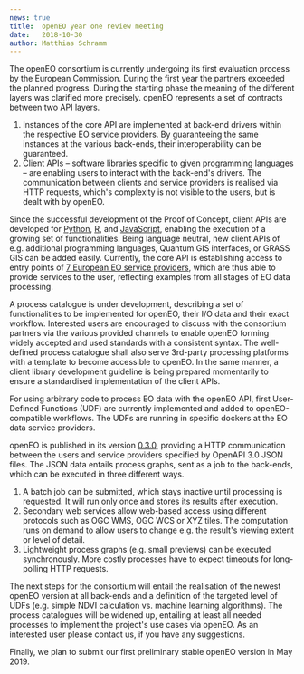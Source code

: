 ```yaml
---
news: true
title:  openEO year one review meeting
date:   2018-10-30
author: Matthias Schramm
---
```


The openEO consortium is currently undergoing its first evaluation process by the European Commission. During the first year the partners exceeded the planned progress. During the starting phase the meaning of the different layers was clarified more precisely. openEO represents a set of contracts between two API layers.

1. Instances of the core API are implemented at back-end drivers within the respective EO service providers. By guaranteeing the same instances at the various back-ends, their interoperability can be guaranteed.
2. Client APIs – software libraries specific to given programming languages – are enabling users to interact with the back-end's drivers.
The communication between clients and service providers is realised via HTTP requests, which's complexity is not visible to the users, but is dealt with by openEO.

Since the successful development of the Proof of Concept, client APIs are developed for [Python](https://github.com/Open-EO/openeo-python-client), [R](https://github.com/Open-EO/openeo-r-client), and [JavaScript](https://github.com/Open-EO/openeo-js-client), enabling the execution of a growing set of functionalities. Being language neutral, new client APIs of e.g. additional programming languages, Quantum GIS interfaces, or GRASS GIS can be added easily. Currently, the core API is establishing access to entry points of [7 European EO service providers](/software.md/#back-ends), which are thus able to provide services to the user, reflecting examples from all stages of EO data processing.

A process catalogue is under development, describing a set of functionalities to be implemented for openEO, their I/O data and their exact workflow. Interested users are encouraged to discuss with the consortium partners via the various provided channels to enable openEO forming widely accepted and used standards with a consistent syntax. The well-defined process catalogue shall also serve 3rd-party processing platforms with a template to become accessible to openEO. In the same manner, a client library development guideline is being prepared momentarily to ensure a standardised implementation of the client APIs.

For using arbitrary code to process EO data with the openEO API, first User-Defined Functions (UDF) are currently implemented and added to openEO-compatible workflows. The UDFs are running in specific dockers at the EO data service providers.

openEO is published in its version [0.3.0](https://api.openeo.org/0.3.0), providing a HTTP communication between the users and service providers specified by OpenAPI 3.0 JSON files. The JSON data entails process graphs, sent as a job to the back-ends, which can be executed in three different ways.

1. A batch job can be submitted, which stays inactive until processing is requested. It will run only once and stores its results after execution.
2. Secondary web services allow web-based access using different protocols such as OGC WMS, OGC WCS or XYZ tiles. The computation runs on demand to allow users to change e.g. the result's viewing extent or level of detail.
3. Lightweight process graphs (e.g. small previews) can be executed synchronously. More costly processes have to expect timeouts for long-polling HTTP requests.

The next steps for the consortium will entail the realisation of the newest openEO version at all back-ends and a definition of the targeted level of UDFs (e.g. simple NDVI calculation vs. machine learning algorithms). The process catalogues will be widened up, entailing at least all needed processes to implement the project's use cases via openEO. As an interested user please contact us, if you have any suggestions.

Finally, we plan to submit our first preliminary stable openEO version in May 2019.
